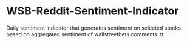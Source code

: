 # WSB-Reddit-Sentiment-Indicator
Daily sentiment indicator that generates sentiment on selected stocks based on aggregated sentiment of wallstreetbets comments. tt
